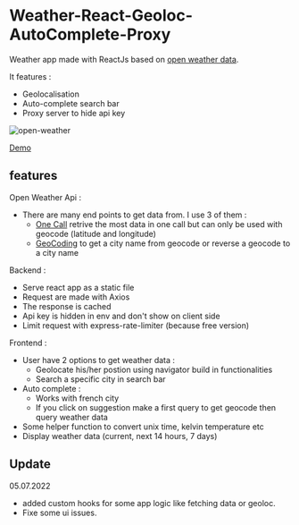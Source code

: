 # Weather-React-Geoloc-AutoComplete-Proxy

Weather app made with ReactJs based on [open weather data](https://openweathermap.org/).  

It features : 
  - Geolocalisation
  - Auto-complete search bar
  - Proxy server to hide api key



![open-weather](https://user-images.githubusercontent.com/98763680/167411474-5bf91635-c4c7-477c-9252-592e44578026.png)


[Demo](https://opn-weather.herokuapp.com/)

## features 

Open Weather Api :
  - There are many end points to get data from. I use 3 of them :
    - [One Call](https://openweathermap.org/api/one-call-api) retrive the most data in one call but can only be used with geocode (latitude and longitude)
    - [GeoCoding](https://openweathermap.org/api/geocoding-api) to get a city name from geocode or reverse a geocode to a city name

Backend :

  - Serve react app as a static file
  - Request are made with Axios
  - The response is cached 
  - Api key is hidden in env and don't show on client side
  - Limit request with express-rate-limiter (because free version)

Frontend :

  - User have 2 options to get weather data :
    - Geolocate his/her postion using navigator build in functionalities
    - Search a specific city in search bar
  - Auto complete :
    -  Works with french city
    -  If you click on suggestion make a first query to get geocode then query weather data  
  - Some helper function to convert unix time, kelvin temperature etc
  - Display weather data (current, next 14 hours, 7 days)

## Update

05.07.2022 
  - added custom hooks for some app logic like fetching data or geoloc. 
  - Fixe some ui issues.

 
 

